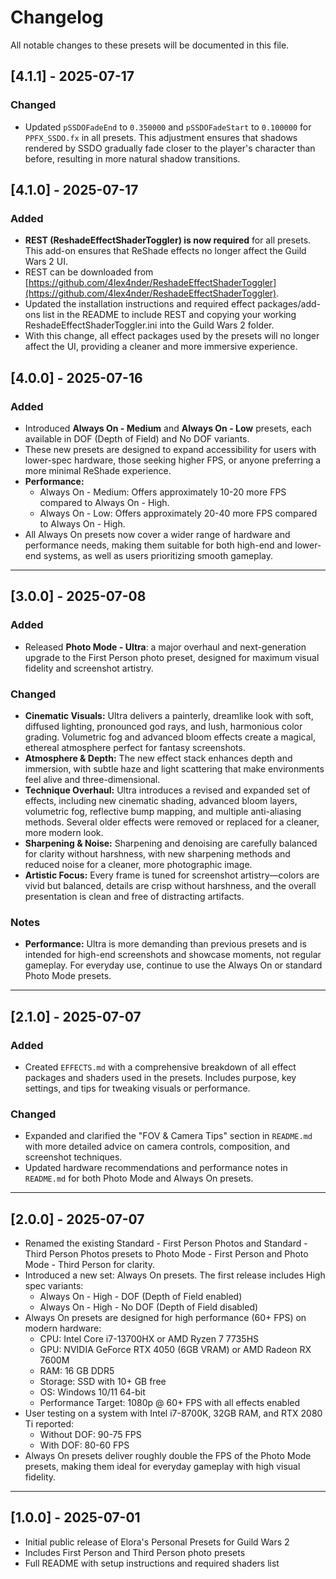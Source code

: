 # Changelog

All notable changes to these presets will be documented in this file.

## [4.1.1] - 2025-07-17
### Changed
- Updated `pSSDOFadeEnd` to `0.350000` and `pSSDOFadeStart` to `0.100000` for `PPFX_SSDO.fx` in all presets. This adjustment ensures that shadows rendered by SSDO gradually fade closer to the player's character than before, resulting in more natural shadow transitions.

## [4.1.0] - 2025-07-17
### Added
- **REST (ReshadeEffectShaderToggler) is now required** for all presets. This add-on ensures that ReShade effects no longer affect the Guild Wars 2 UI.
- REST can be downloaded from [https://github.com/4lex4nder/ReshadeEffectShaderToggler](https://github.com/4lex4nder/ReshadeEffectShaderToggler).
- Updated the installation instructions and required effect packages/add-ons list in the README to include REST and copying your working ReshadeEffectShaderToggler.ini into the Guild Wars 2 folder.
- With this change, all effect packages used by the presets will no longer affect the UI, providing a cleaner and more immersive experience.

## [4.0.0] - 2025-07-16
### Added
- Introduced **Always On - Medium** and **Always On - Low** presets, each available in DOF (Depth of Field) and No DOF variants.
- These new presets are designed to expand accessibility for users with lower-spec hardware, those seeking higher FPS, or anyone preferring a more minimal ReShade experience.
- **Performance:**
  - Always On - Medium: Offers approximately 10-20 more FPS compared to Always On - High.
  - Always On - Low: Offers approximately 20-40 more FPS compared to Always On - High.
- All Always On presets now cover a wider range of hardware and performance needs, making them suitable for both high-end and lower-end systems, as well as users prioritizing smooth gameplay.

---

## [3.0.0] - 2025-07-08
### Added
- Released **Photo Mode - Ultra**: a major overhaul and next-generation upgrade to the First Person photo preset, designed for maximum visual fidelity and screenshot artistry.

### Changed
- **Cinematic Visuals:** Ultra delivers a painterly, dreamlike look with soft, diffused lighting, pronounced god rays, and lush, harmonious color grading. Volumetric fog and advanced bloom effects create a magical, ethereal atmosphere perfect for fantasy screenshots.
- **Atmosphere & Depth:** The new effect stack enhances depth and immersion, with subtle haze and light scattering that make environments feel alive and three-dimensional.
- **Technique Overhaul:** Ultra introduces a revised and expanded set of effects, including new cinematic shading, advanced bloom layers, volumetric fog, reflective bump mapping, and multiple anti-aliasing methods. Several older effects were removed or replaced for a cleaner, more modern look.
- **Sharpening & Noise:** Sharpening and denoising are carefully balanced for clarity without harshness, with new sharpening methods and reduced noise for a cleaner, more photographic image.
- **Artistic Focus:** Every frame is tuned for screenshot artistry—colors are vivid but balanced, details are crisp without harshness, and the overall presentation is clean and free of distracting artifacts.

### Notes
- **Performance:** Ultra is more demanding than previous presets and is intended for high-end screenshots and showcase moments, not regular gameplay. For everyday use, continue to use the Always On or standard Photo Mode presets.

---

## [2.1.0] - 2025-07-07
### Added
- Created `EFFECTS.md` with a comprehensive breakdown of all effect packages and shaders used in the presets. Includes purpose, key settings, and tips for tweaking visuals or performance.

### Changed
- Expanded and clarified the "FOV & Camera Tips" section in `README.md` with more detailed advice on camera controls, composition, and screenshot techniques.
- Updated hardware recommendations and performance notes in `README.md` for both Photo Mode and Always On presets.

---

## [2.0.0] - 2025-07-07
- Renamed the existing Standard - First Person Photos and Standard - Third Person Photos presets to Photo Mode - First Person and Photo Mode - Third Person for clarity.
- Introduced a new set: Always On presets. The first release includes High spec variants:
  - Always On - High - DOF (Depth of Field enabled)
  - Always On - High - No DOF (Depth of Field disabled)
- Always On presets are designed for high performance (60+ FPS) on modern hardware:
  - CPU: Intel Core i7-13700HX or AMD Ryzen 7 7735HS
  - GPU: NVIDIA GeForce RTX 4050 (6GB VRAM) or AMD Radeon RX 7600M
  - RAM: 16 GB DDR5
  - Storage: SSD with 10+ GB free
  - OS: Windows 10/11 64-bit
  - Performance Target: 1080p @ 60+ FPS with all effects enabled
- User testing on a system with Intel i7-8700K, 32GB RAM, and RTX 2080 Ti reported:
  - Without DOF: 90-75 FPS
  - With DOF: 80-60 FPS
- Always On presets deliver roughly double the FPS of the Photo Mode presets, making them ideal for everyday gameplay with high visual fidelity. 

---

## [1.0.0] - 2025-07-01
- Initial public release of Elora's Personal Presets for Guild Wars 2
- Includes First Person and Third Person photo presets
- Full README with setup instructions and required shaders list 
